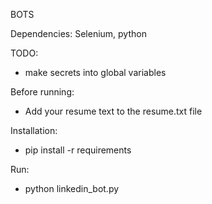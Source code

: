 BOTS

Dependencies: Selenium, python

TODO: 
- make secrets into global variables

Before running:
- Add your resume text to the resume.txt file

Installation:
 - pip install -r requirements

Run:
- python linkedin_bot.py